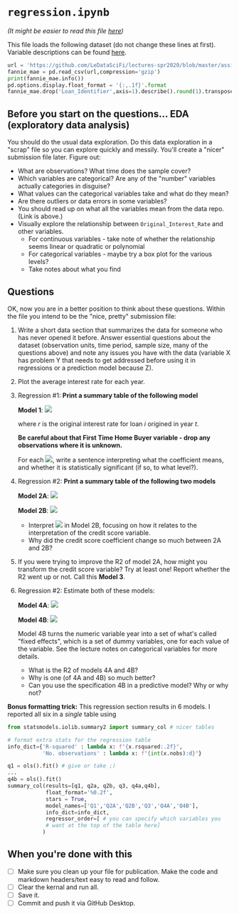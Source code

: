 # `regression.ipynb`

_(It might be easier to read this file [here](https://github.com/LeDataSciFi/LeDataSciFi.github.io/blob/master/assignments/asgn06_reg.md))_

This file loads the following dataset (do not change these lines at first). Variable descriptions can be found [here](https://github.com/LeDataSciFi/lectures-spr2020/tree/master/assignment_data). 

```python
url = 'https://github.com/LeDataSciFi/lectures-spr2020/blob/master/assignment_data/Fannie_Mae_Plus_Data.gzip?raw=true'
fannie_mae = pd.read_csv(url,compression='gzip')  
print(fannie_mae.info())
pd.options.display.float_format = '{:,.1f}'.format
fannie_mae.drop('Loan_Identifier',axis=1).describe().round(1).transpose()
```

## Before you start on the questions... EDA (exploratory data analysis)

You should do the usual data exploration. Do this data exploration in a "scrap" file so you can explore quickly and messily. You'll create a "nicer" submission file later. Figure out:
- What are observations? What time does the sample cover?
- Which variables are categorical? Are any of the "number" variables actually categories in disguise?
- What values can the categorical variables take and what do they mean?
- Are there outliers or data errors in some variables?
- You should read up on what all the variables mean from the data repo. (Link is above.) 
- Visually explore the relationship between `Original_Interest_Rate` and other variables.
  - For continuous variables - take note of whether the relationship seems linear or quadratic or polynomial
  - For categorical variables - maybe try a box plot for the various levels?
  - Take notes about what you find

## Questions 

OK, now you are in a better position to think about these questions. Within the file you intend to be the "nice, pretty" submission file:
1. Write a short data section that summarizes the data for someone who has never opened it before. Answer essential questions about the dataset (observation units, time period, sample size, many of the questions above) and note any issues you have with the data (variable X has problem Y that needs to get addressed before using it in regressions or a prediction model because Z).
2. Plot the average interest rate for each year.
2. Regression \#1: **Print a summary table of the following model**

    **Model 1**: <img src="https://render.githubusercontent.com/render/math?math=r_{i,t} = \alpha %2B \beta_0 * \log(\text{Co-Borrower Credit Score}_i)%2B \beta_1 * \text{First time home buyer indicator}_i %2B \beta_2 * \text{10 year treasury rate} %2B u_{i,t}">
    <!-- that hack to put a formula in a MD file comes from https://gist.github.com/a-rodin/fef3f543412d6e1ec5b6cf55bf197d7b , and %2B is the plus sign -->
  
    where _r_ is the original interest rate for loan _i_ origined in year _t_. 
    
    **Be careful about that First Time Home Buyer variable - drop any observations where it is unknown.**

    For each  <img src="https://render.githubusercontent.com/render/math?math=\beta">, write a sentence interpreting what the coefficient means, and whether it is statistically significant (if so, to what level?).

2. Regression \#2: **Print a summary table of the following two models**

    **Model 2A**: <img src="https://render.githubusercontent.com/render/math?math=r_{i,t} = \alpha %2B \beta_0 * \log(\text{Co-Borrower Credit Score}_i) %2B \beta_1 * \log(\text{OLTV}_i) %2B u_{i,t}">
  
    **Model 2B**: <img src="https://render.githubusercontent.com/render/math?math=r_{i,t} = \alpha %2B \beta_0 * \log(\text{Co-Borrower Credit Score}_i) %2B \beta_1 * \log(\text{OLTV}_i) %2B \beta_2 \log(\text{Co-Borrower Credit Score}_i) * \log(\text{OLTV}_i) %2B u_{i,t}">

    - Interpret  <img src="https://render.githubusercontent.com/render/math?math=\beta_2"> in Model 2B, focusing on how it relates to the interpretation of the credit score variable.
    - Why did the credit score coefficient change so much between 2A and 2B?

3. If you were trying to improve the R2 of model 2A, how might you transform the credit score variable? Try at least one! Report whether the R2 went up or not. Call this **Model 3**. 
4. Regression \#2: Estimate both of these models:

    **Model 4A**: <img src="https://render.githubusercontent.com/render/math?math=r_{i,t} = \alpha %2B \beta_0 * Year %2B u_{i,t}">
  
    **Model 4B**: <img src="https://render.githubusercontent.com/render/math?math=r_{i,t} = \alpha %2B \beta_0 * (Year=1999) %2B  \beta_1 * (Year=2000) %2B ... %2B   \beta_N * (Year=2018) %2B u_{i,t}">
    
    Model 4B turns the numeric variable year into a set of what's called "fixed effects", which is a set of dummy variables, one for each value of the variable. See the lecture notes on categorical variables for more details. 
    
    - What is the R2 of models 4A and 4B? 
    - Why is one (of 4A and 4B) so much better?
    - Can you use the specification 4B in a predictive model? Why or why not?
    
**Bonus formatting trick:** This regression section results in 6 models. I reported all six in a _single_ table using 

```python
from statsmodels.iolib.summary2 import summary_col # nicer tables

# format extra stats for the regression table
info_dict={'R-squared' : lambda x: f"{x.rsquared:.2f}",
           'No. observations' : lambda x: f"{int(x.nobs):d}"}

q1 = ols().fit() # give or take ;)
... 
q4b = ols().fit() 
summary_col(results=[q1, q2a, q2b, q3, q4a,q4b],
            float_format='%0.2f',
            stars = True,
            model_names=['Q1','Q2A','Q2B','Q3','Q4A','Q4B'],
            info_dict=info_dict,
            regressor_order=[ # you can specify which variables you
            # want at the top of the table here]
           )
```

## When you're done with this

- [ ] Make sure you clean up your file for publication. Make the code and markdown headers/text easy to read and follow. 
- [ ] Clear the kernal and run all. 
- [ ] Save it.
- [ ] Commit and push it via GitHub Desktop.
